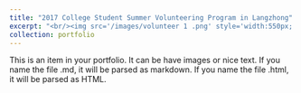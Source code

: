 ```yaml
---
title: "2017 College Student Summer Volunteering Program in Langzhong"
excerpt: "<br/><img src='/images/volunteer 1 .png' style='width:550px;'>"
collection: portfolio
---
```

This is an item in your portfolio. It can be have images or nice text. If you name the file .md, it will be parsed as markdown. If you name the file .html, it will be parsed as HTML. 
